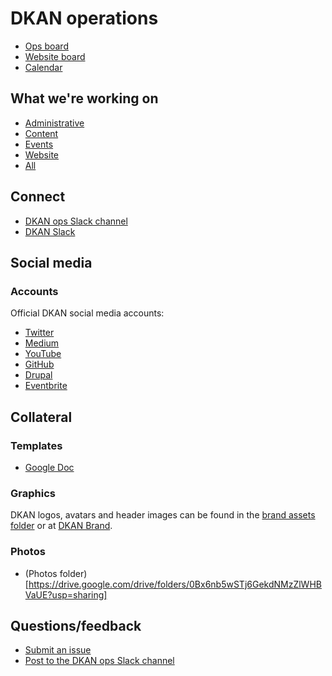# DKAN operations

* [Ops board](https://github.com/GetDKAN/ops/projects/1)
* [Website board](https://github.com/GetDKAN/website/projects/1)
* [Calendar](https://calendar.google.com/calendar/embed?src=getdkan%40gmail.com&ctz=America/Los_Angeles0)

## What we're working on

* [Administrative](https://github.com/GetDKAN/ops/labels/administrative)
* [Content](https://github.com/GetDKAN/ops/labels/content)
* [Events](https://github.com/GetDKAN/ops/labels/events)
* [Website](https://github.com/GetDKAN/website/issues)
* [All](https://github.com/GetDKAN/ops/issues)

## Connect

* [DKAN ops Slack channel](https://dkan.slack.com/messages/C6JUFP7Q9/)
* [DKAN Slack](https://dkan.slack.com)

## Social media

### Accounts

Official DKAN social media accounts:

* [Twitter](https://twitter.com/getdkan)
* [Medium](https://medium.com/dkan-blog)
* [YouTube](https://www.youtube.com/channel/UCl7qFUCkyh32lss4EjQEUXg)
* [GitHub](https://github.com/getdkan)
* [Drupal](https://www.drupal.org/project/dkan)
* [Eventbrite](https://www.eventbrite.com/o/dkan-14793986036)

## Collateral

### Templates

* [Google Doc](https://docs.google.com/document/d/1K1sU9H2vPN5tnXqW7jQO2OCIM1TwEiC8AfNQv9k64PA/edit?usp=sharing)

### Graphics

DKAN logos, avatars and header images can be found in the [brand assets folder](https://github.com/GetDKAN/website/tree/master/assets/img) or at [DKAN Brand](https://getdkan.github.io/website/brand/index.html).

### Photos

* (Photos folder)[https://drive.google.com/drive/folders/0Bx6nb5wSTj6GekdNMzZlWHBVaUE?usp=sharing]

## Questions/feedback

* [Submit an issue](https://github.com/GetDKAN/ops/issues/new)
* [Post to the DKAN ops Slack channel](https://dkan.slack.com/messages/C6JUFP7Q9/)
